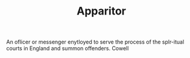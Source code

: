 ---
title: Apparitor
letter: A
permalink: "/definitions/bld-apparitor.html"
body: An oflicer or messenger enytloyed to serve the process of the splr-itual courts
  in England and summon offenders. Cowell
published_at: '2018-07-07'
source: Black's Law Dictionary 2nd Ed (1910)
layout: post
---